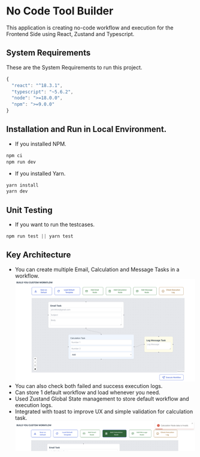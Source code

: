 # No Code Tool Builder

This application is creating no-code workflow and execution for the Frontend Side using React, Zustand and Typescript.

## System Requirements

These are the System Requirements to run this project.

```js
{
  "react": "^18.3.1",
  "typescript": "~5.6.2",
  "node": ">=18.0.0",
  "npm": ">=9.0.0"
}
```

## Installation and Run in Local Environment.

- If you installed NPM.

```js
npm ci
npm run dev
```

- If you installed Yarn.

```js
yarn install
yarn dev
```

## Unit Testing

- If you want to run the testcases.

```js
npm run test || yarn test
```

## Key Architecture

- You can create multiple Email, Calculation and Message Tasks in a workflow.
  ![Workflow Example](src/assets/workflow.png)
- You can also check both failed and success execution logs.
- Can store 1 default workflow and load whenever you need.
- Used Zustand Global State management to store default workflow and execution logs.
- Integrated with toast to improve UX and simple validation for calculation task.
  ![Calculation Error](src/assets/calculation-toast.png)
